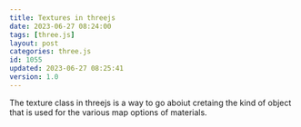```yaml
---
title: Textures in threejs
date: 2023-06-27 08:24:00
tags: [three.js]
layout: post
categories: three.js
id: 1055
updated: 2023-06-27 08:25:41
version: 1.0
---
```


The texture class in threejs is a way to go aboiut cretaing the kind of object that is used for the various map options of materials.

<!-- more -->
